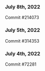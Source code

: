 ### July 8th, 2022

Commit #214073

### July 5th, 2022

Commit #314353


### July 4th, 2022

Commit #72281
